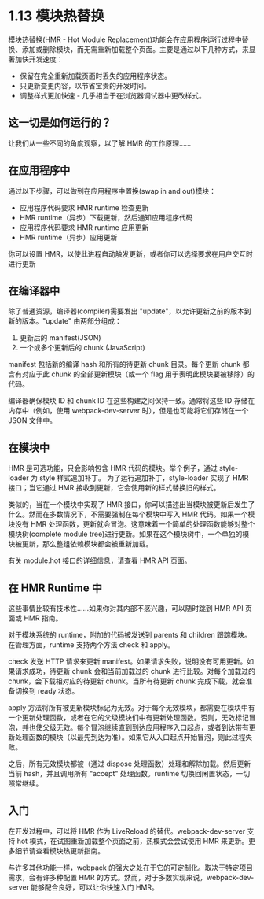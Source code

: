 # 1.13 模块热替换

模块热替换(HMR - Hot Module Replacement)功能会在应用程序运行过程中替换、添加或删除模块，而无需重新加载整个页面。主要是通过以下几种方式，来显著加快开发速度：

- 保留在完全重新加载页面时丢失的应用程序状态。
- 只更新变更内容，以节省宝贵的开发时间。
- 调整样式更加快速 - 几乎相当于在浏览器调试器中更改样式。

## 这一切是如何运行的？

让我们从一些不同的角度观察，以了解 HMR 的工作原理……

## 在应用程序中

通过以下步骤，可以做到在应用程序中置换(swap in and out)模块：

- 应用程序代码要求 HMR runtime 检查更新
- HMR runtime（异步）下载更新，然后通知应用程序代码
- 应用程序代码要求 HMR runtime 应用更新
- HMR runtime（异步）应用更新

你可以设置 HMR，以使此进程自动触发更新，或者你可以选择要求在用户交互时进行更新

## 在编译器中

除了普通资源，编译器(compiler)需要发出 "update"，以允许更新之前的版本到新的版本。"update" 由两部分组成：

1. 更新后的 manifest(JSON)
2. 一个或多个更新后的 chunk (JavaScript)

manifest 包括新的编译 hash 和所有的待更新 chunk 目录。每个更新 chunk 都含有对应于此 chunk 的全部更新模块（或一个 flag 用于表明此模块要被移除）的代码。

编译器确保模块 ID 和 chunk ID 在这些构建之间保持一致。通常将这些 ID 存储在内存中（例如，使用 webpack-dev-server 时），但是也可能将它们存储在一个 JSON 文件中。

## 在模块中

HMR 是可选功能，只会影响包含 HMR 代码的模块。举个例子，通过 style-loader 为 style 样式追加补丁。 为了运行追加补丁，style-loader 实现了 HMR 接口；当它通过 HMR 接收到更新，它会使用新的样式替换旧的样式。

类似的，当在一个模块中实现了 HMR 接口，你可以描述出当模块被更新后发生了什么。然而在多数情况下，不需要强制在每个模块中写入 HMR 代码。如果一个模块没有 HMR 处理函数，更新就会冒泡。这意味着一个简单的处理函数能够对整个模块树(complete module tree)进行更新。如果在这个模块树中，一个单独的模块被更新，那么整组依赖模块都会被重新加载。

有关 module.hot 接口的详细信息，请查看 HMR API 页面。

## 在 HMR Runtime 中

这些事情比较有技术性……如果你对其内部不感兴趣，可以随时跳到 HMR API 页面或 HMR 指南。

对于模块系统的 runtime，附加的代码被发送到 parents 和 children 跟踪模块。在管理方面，runtime 支持两个方法 check 和 apply。

check 发送 HTTP 请求来更新 manifest。如果请求失败，说明没有可用更新。如果请求成功，待更新 chunk 会和当前加载过的 chunk 进行比较。对每个加载过的 chunk，会下载相对应的待更新 chunk。当所有待更新 chunk 完成下载，就会准备切换到 ready 状态。

apply 方法将所有被更新模块标记为无效。对于每个无效模块，都需要在模块中有一个更新处理函数，或者在它的父级模块们中有更新处理函数。否则，无效标记冒泡，并也使父级无效。每个冒泡继续直到到达应用程序入口起点，或者到达带有更新处理函数的模块（以最先到达为准）。如果它从入口起点开始冒泡，则此过程失败。

之后，所有无效模块都被（通过 dispose 处理函数）处理和解除加载。然后更新当前 hash，并且调用所有 "accept" 处理函数。runtime 切换回闲置状态，一切照常继续。

## 入门

在开发过程中，可以将 HMR 作为 LiveReload 的替代。webpack-dev-server 支持 hot 模式，在试图重新加载整个页面之前，热模式会尝试使用 HMR 来更新。更多细节请查看模块热更新指南。

与许多其他功能一样，webpack 的强大之处在于它的可定制化。取决于特定项目需求，会有许多种配置 HMR 的方式。然而，对于多数实现来说，webpack-dev-server 能够配合良好，可以让你快速入门 HMR。